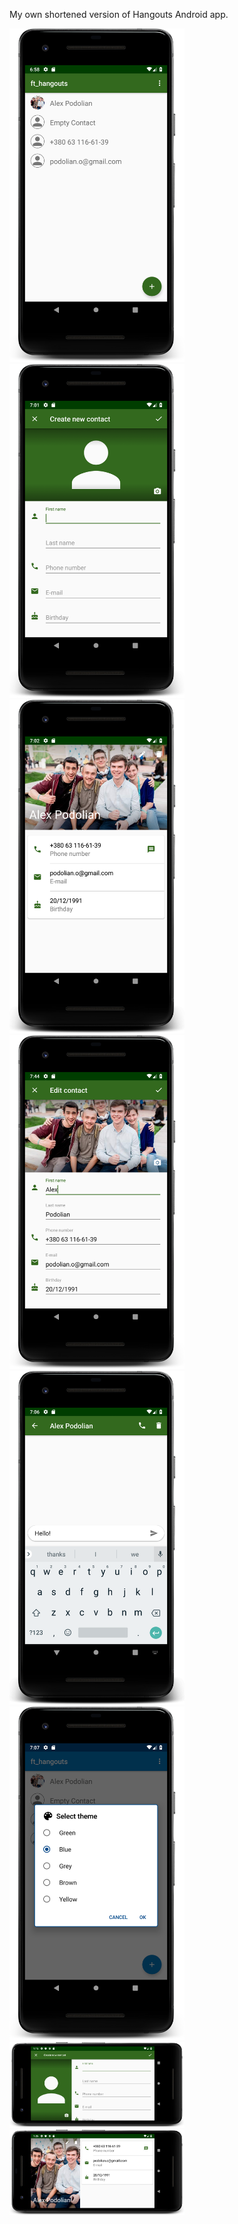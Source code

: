 My own shortened version of Hangouts Android app.

<img src="captures/main_screen.png" width="280"/> <img src="captures/create_contact_portrait_screen.png" width="280"/> <img src="captures/contact_info_portrait_screen.png" width="280" />
<img src="captures/edit_contact_screen.png" width="280" /> <img src="captures/message_screen.png" width="280" /> <img src="captures/change_theme_screen.png" width="280" />
<img src="captures/create_contact_landscape_screen.png" width="280" /> <img src="captures/contact_info_landscape_screen.png" width="280" /> 
